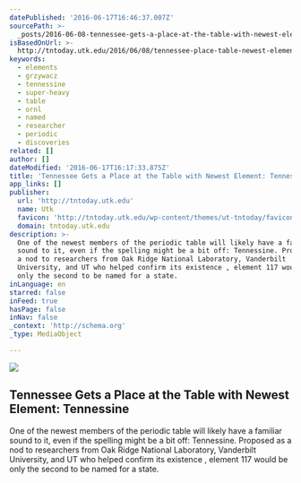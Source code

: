 ```yaml
---
datePublished: '2016-06-17T16:46:37.007Z'
sourcePath: >-
  _posts/2016-06-08-tennessee-gets-a-place-at-the-table-with-newest-element-ten.md
isBasedOnUrl: >-
  http://tntoday.utk.edu/2016/06/08/tennessee-place-table-newest-element-tennessine/
keywords:
  - elements
  - grzywacz
  - tennessine
  - super-heavy
  - table
  - ornl
  - named
  - researcher
  - periodic
  - discoveries
related: []
author: []
dateModified: '2016-06-17T16:17:33.875Z'
title: 'Tennessee Gets a Place at the Table with Newest Element: Tennessine'
app_links: []
publisher:
  url: 'http://tntoday.utk.edu'
  name: Utk
  favicon: 'http://tntoday.utk.edu/wp-content/themes/ut-tntoday/favicon.gif'
  domain: tntoday.utk.edu
description: >-
  One of the newest members of the periodic table will likely have a familiar
  sound to it, even if the spelling might be a bit off: Tennessine. Proposed as
  a nod to researchers from Oak Ridge National Laboratory, Vanderbilt
  University, and UT who helped confirm its existence , element 117 would be
  only the second to be named for a state.
inLanguage: en
starred: false
inFeed: true
hasPage: false
inNav: false
_context: 'http://schema.org'
_type: MediaObject

---
```

<article style=""><img src="https://s3-us-west-2.amazonaws.com/the-grid-img/p/f95a34a4ea016249e4dd6434795be948fcada91d.jpg" /><h1>Tennessee Gets a Place at the Table with Newest Element: Tennessine</h1><p>One of the newest members of the periodic table will likely have a familiar sound to it, even if the spelling might be a bit off: Tennessine. Proposed as a nod to researchers from Oak Ridge National Laboratory, Vanderbilt University, and UT who helped confirm its existence , element 117 would be only the second to be named for a state.</p></article>